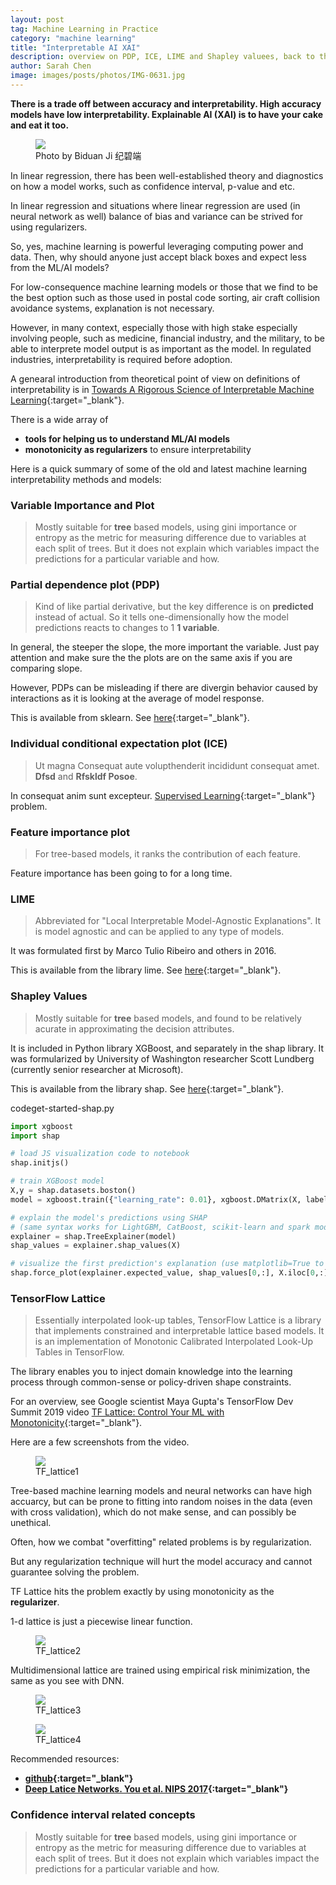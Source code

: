 ```yaml
---
layout: post
tag: Machine Learning in Practice
category: "machine learning"
title: "Interpretable AI XAI"
description: overview on PDP, ICE, LIME and Shapley valuees, back to the basics and use linear regression to explain complex models
author: Sarah Chen
image: images/posts/photos/IMG-0631.jpg
---
```


**There is a trade off between accuracy and interpretability.  High accuracy models have low interpretability.  Explainable AI (XAI) is to have your cake and eat it too.**

<figure> 
   <img src="{{"/images/posts/photos/IMG-0631.JPG"| relative_url}}"> 
   <figcaption>Photo by Biduan Ji 纪碧端</figcaption>
</figure> 

In linear regression, there has been well-established theory and diagnostics on how a model works, such as confidence interval, p-value and etc.  

In linear regression and situations where linear regression are used (in neural network as well) balance of bias and variance can be strived for using regularizers. 

So, yes, machine learning is powerful leveraging computing power and data. Then, why should anyone just accept black boxes and expect less from the ML/AI models?   

For low-consequence machine learning models or those that we find to be the best option such as those used in postal code sorting, air craft collision avoidance systems, explanation is not necessary.

However, in many context, especially those with high stake especially involving people, such as medicine, financial industry, and the military, to be able to interprete model output is as important as the model.  In regulated industries, interpretability is required before adoption.  

A genearal introduction from theoretical point of view on definitions of interpretability is in [Towards A Rigorous Science of Interpretable Machine Learning](https://arxiv.org/pdf/1702.08608.pdf){:target="_blank"}.

There is a wide array of 

* **tools for helping us to understand ML/AI models**
* **monotonicity as regularizers** to ensure interpretability

Here is a quick summary of some of the old and latest machine learning interpretability methods and models: 


###  Variable Importance and Plot


> Mostly suitable for **tree** based models, using gini importance or entropy  as the metric for measuring difference due to variables at each split of trees. But it does not explain which variables impact the predictions for a particular variable and how. 

### Partial dependence plot (PDP)

> Kind of like partial derivative, but the key difference is on **predicted** instead of actual.  So it tells one-dimensionally how the model predictions reacts to changes to 1 **1 variable**.

In general, the steeper the slope, the more important the variable. Just pay attention and make sure the the plots are on the same axis if you are comparing slope. 

However, PDPs can be misleading if there are divergin behavior caused by interactions as it is looking at the average of model response. 

This is available from sklearn. See [here](https://scikit-learn.org/stable/modules/partial_dependence.html){:target="_blank"}.

### Individual conditional expectation plot (ICE)


> Ut magna Consequat aute volupthenderit incididunt consequat amet. **Dfsd** and **Rfskldf Posoe**.

In consequat anim sunt excepteur. [Supervised Learning](https://en.wikipedia.org/wiki/Supervised_learning){:target="_blank"} problem.

### Feature importance plot


> For tree-based models, it ranks the contribution of each feature.

Feature importance has been going to for a long time.  

### LIME

> Abbreviated for "Local Interpretable Model-Agnostic Explanations".  It is model agnostic and can be applied to any type of models.

It was formulated first by Marco Tulio Ribeiro and others in 2016.  

This is available from the library lime. See [here](https://github.com/marcotcr/lime){:target="_blank"}.



### Shapley Values


> Mostly suitable for **tree** based models, and found to be relatively acurate in approximating the decision attributes.  

It is included in Python library XGBoost, and separately in the shap library.  It was formularized by University of Washington researcher Scott Lundberg (currently senior researcher at Microsoft).                                                                                                                                       

This is available from the library shap. See [here](https://github.com/slundberg/shap){:target="_blank"}.


<div class="code-head"><span>code</span>get-started-shap.py</div>

```python
import xgboost
import shap

# load JS visualization code to notebook
shap.initjs()

# train XGBoost model
X,y = shap.datasets.boston()
model = xgboost.train({"learning_rate": 0.01}, xgboost.DMatrix(X, label=y), 100)

# explain the model's predictions using SHAP
# (same syntax works for LightGBM, CatBoost, scikit-learn and spark models)
explainer = shap.TreeExplainer(model)
shap_values = explainer.shap_values(X)

# visualize the first prediction's explanation (use matplotlib=True to avoid Javascript)
shap.force_plot(explainer.expected_value, shap_values[0,:], X.iloc[0,:])
```



###  TensorFlow Lattice


> Essentially interpolated look-up tables, TensorFlow Lattice is a library that implements constrained and interpretable lattice based models. It is an implementation of Monotonic Calibrated Interpolated Look-Up Tables in TensorFlow.

The library enables you to inject domain knowledge into the learning process through common-sense or policy-driven shape constraints. 


For an overview, see Google scientist Maya Gupta's TensorFlow Dev Summit 2019 video [TF Lattice: Control Your ML with Monotonicity](https://www.youtube.com/watch?v=ABBnNjbjv2Q&t=140s){:target="_blank"}.

Here are a few screenshots from the video. 

<figure>
  <img src="{{ "/images/posts/TF_lattice1.JPG" | relative_url }}">
  <figcaption>TF_lattice1</figcaption>
</figure>


Tree-based machine learning models and neural networks can have high accuarcy, but can be prone to fitting into random noises in the data (even with cross validation), which do not make sense, and can possibly be unethical. 

Often, how we combat "overfitting" related problems is by regularization.  

But any regularization technique will hurt the model accuracy and cannot guarantee solving the problem.  

TF Lattice hits the problem exactly by using monotonicity as the **regularizer**. 

1-d lattice is just a piecewise linear function. 

<figure>
  <img src="{{ "/images/posts/TF_lattice2.JPG" | relative_url }}">
  <figcaption>TF_lattice2</figcaption>
</figure>


Multidimensional lattice are trained using empirical risk minimization, the same as you see with DNN.

<figure>
  <img src="{{ "/images/posts/TF_lattice3.JPG" | relative_url }}">
  <figcaption>TF_lattice3</figcaption>
</figure>


<figure>
  <img src="{{ "/images/posts/TF_lattice4.JPG" | relative_url }}">
  <figcaption>TF_lattice4</figcaption>
</figure>

Recommended resources:
* **[github](https://github.com/tensorflow/lattice){:target="_blank"}**
* **[Deep Latice Networks. You et al. NIPS 2017](https://arxiv.org/abs/1709.06680){:target="_blank"}**



###  Confidence interval related concepts


> Mostly suitable for **tree** based models, using gini importance or entropy  as the metric for measuring difference due to variables at each split of trees. But it does not explain which variables impact the predictions for a particular variable and how.   
